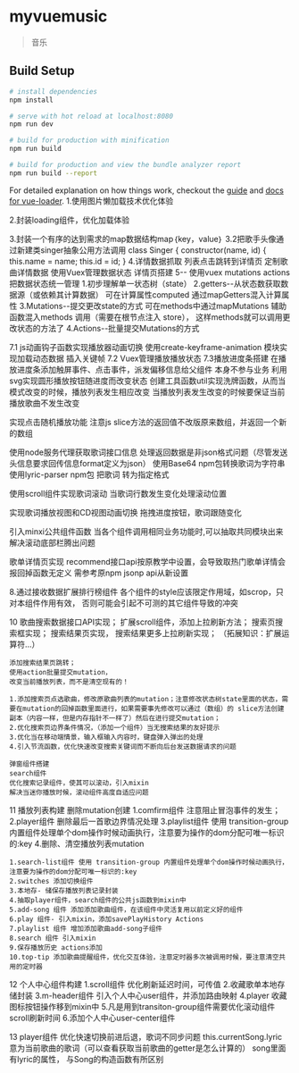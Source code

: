# myvuemusic

> 音乐

## Build Setup

``` bash
# install dependencies
npm install

# serve with hot reload at localhost:8080
npm run dev

# build for production with minification
npm run build

# build for production and view the bundle analyzer report
npm run build --report
```

For detailed explanation on how things work, checkout the [guide](http://vuejs-templates.github.io/webpack/) and [docs for vue-loader](http://vuejs.github.io/vue-loader).
1.使用图片懒加载技术优化体验
  <!--fastclik 与 better-scroll冲突， 由于我们在滚动组件需要点击事件，
      而fastclick会阻止默认行为，
      所以要加上needsclick类，让其知道这需要点击-->

2.封装loading组件，优化加载体验

3.封装一个有序的达到需求的map数据结构map｛key，value｝
  3.2把歌手头像通过新建类singer抽象公用方法调用
  class Singer {
    constructor(name, id) {
      this.name = name;
      this.id = id;
    }
4.详情数据抓取
  列表点击跳转到详情页
  定制歌曲详情数据
  使用Vuex管理数据状态
  详情页搭建
5--
使用vuex
  mutations
  actions
  把数据状态统一管理
1.初步理解单一状态树（state）
2.getters--从状态数获取数据源（或依赖其计算数据）
  可在计算属性computed 通过mapGetters混入计算属性
3.Mutations--提交更改state的方式
  可在methods中通过mapMutations 辅助函数混入methods 调用（需要在根节点注入 store），
  这样methods就可以调用更改状态的方法了
4.Actions--批量提交Mutations的方式

7.1
  js动画钩子函数实现播放器动画切换
  使用create-keyframe-animation 模块实现加载动态数据 插入关键帧
7.2 Vuex管理播放播放状态
7.3播放进度条搭建
在播放进度条添加触屏事件、点击事件，派发偏移信息给父组件
本身不参与业务
  利用svg实现圆形播放按钮随进度而改变状态
  创建工具函数util实现洗牌函数，从而当模式改变的时候，播放列表发生相应改变
  当播放列表发生改变的时候要保证当前播放歌曲不发生改变

  实现点击随机播放功能
  注意js slice方法的返回值不改版原来数组，并返回一个新的数组

  使用node服务代理获取歌词接口信息
     处理返回数据是非json格式问题（尽管发送头信息要求回传信息format定义为json）
     使用Base64 npm包转换歌词为字符串
     使用lyric-parser npm包 把歌词 转为指定格式

  使用scroll组件实现歌词滚动
  当歌词行数发生变化处理滚动位置

  实现歌词播放视图和CD视图动画切换
  拖拽进度按钮，歌词跟随变化

  引入minxi公共组件函数
  当各个组件调用相同业务功能时,可以抽取共同模块出来
  解决滚动底部栏腾出问题

  歌单详情页实现
  recommend接口api按原教学中设置，会导致取热门歌单详情会报回掉函数无定义
  需参考原npm jsonp api从新设置

8.通过接收数据扩展排行榜组件
  各个组件的style应该限定作用域，如scrop，只对本组件作用有效，
  否则可能会引起不可测的其它组件导致的冲突

10 歌曲搜索数据接口API实现；
   扩展scroll组件，添加上拉刷新方法；
   搜索页搜索框实现；
   搜索结果页实现，
   搜索结果更多上拉刷新实现；
  （拓展知识：扩展运算符...）

    添加搜索结果页跳转；
    使用action批量提交mutation，
    改变当前播放列表，而不是清空现有的！

    1.添加搜索页点选歌曲，修改原歌曲列表的mutation；注意修改状态树state里面的状态，需要在mutation的回掉函数里面进行，如果需要事先修改可以通过（数组）的 slice方法创建副本（内容一样，但是内存指针不一样了）然后在进行提交mutation；
    2.优化搜索页边界条件情况，（添加一个组件）当无搜索结果的友好提示
    3.优化当在移动端情景，输入框输入内容时，键盘弹入弹出的处理
    4.引入节流函数，优化快速改变搜索关键词而不断向后台发送数据请求的问题

    弹窗组件搭建
    search组件
    优化搜索记录组件，使其可以滚动，引入mixin
    解决当迷你播放时候，滚动组件高度自适应问题

11  播放列表构建
    删除mutation创建
    1.comfirm组件 注意阻止冒泡事件的发生；
    2.player组件 删除最后一首歌边界情况处理
    3.playlist组件 使用 transition-group 内置组件处理单个dom操作时候动画执行，注意要为操作的dom分配可唯一标识的:key
    4.删除、清空播放列表mutation

    1.search-list组件 使用 transition-group 内置组件处理单个dom操作时候动画执行，注意要为操作的dom分配可唯一标识的:key
    2.switches 添加切换组件
    3.本地存- 储保存播放列表记录封装
    4.抽取player组件，search组件的公共js函数到mixin中
    5.add-song 组件 添加添加歌曲组件，在该组件中灵活复用以前定义好的组件
    6.play 组件- 引入mixin，添加savePlayHistory Actions
    7.playlist 组件 增加添加歌曲add-song子组件
    8.search 组件 引入mixin
    9.保存播放历史 actions添加
    10.top-tip 添加歌曲提醒组件，优化交互体验，注意定时器多次被调用时候，要注意清空共用的定时器

12  个人中心组件构建
    1.scroll组件 优化刷新延迟时间，可传值
    2.收藏歌单本地存储封装
    3.m-header组件 引入个人中心user组件，并添加路由映射
    4.player 收藏图标按钮操作移到mixin中
    5.凡是用到transiton-group组件需要优化滚动组件scroll刷新时间
    <!--由于动画执行需要时间（约100ms），而滚动组件监听数据变化是20ms，所以需要定制变化时间，使得滚动高度正确-->
    6.添加个人中心user-center组件

13  player组件 优化快速切换前进后退，歌词不同步问题
    this.currentSong.lyric 意为当前歌曲的歌词（可以查看获取当前歌曲的getter是怎么计算的）
    song里面有lyric的属性，
    与Song的构造函数有所区别







